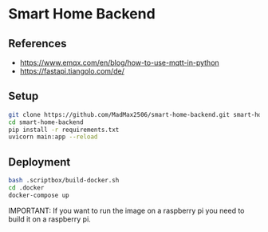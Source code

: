 # Smart Home Backend

## References

* https://www.emqx.com/en/blog/how-to-use-mqtt-in-python
* https://fastapi.tiangolo.com/de/

## Setup

```bash
git clone https://github.com/MadMax2506/smart-home-backend.git smart-home-backend
cd smart-home-backend
pip install -r requirements.txt
uvicorn main:app --reload
```

## Deployment

```bash
bash .scriptbox/build-docker.sh
cd .docker
docker-compose up
```

IMPORTANT: If you want to run the image on a raspberry pi you need to build it on a raspberry pi.
